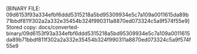 [BINARY FILE: 09d6153f93a334efbf6ddd5315218a5bd95309934e5c7a109a0011615da89b71bbdf811f302a2a332e35454b324f990311a8870ed073324c5a9f574f55e9]
Stored copy: docs/converted-binary/09d6153f93a334efbf6ddd5315218a5bd95309934e5c7a109a0011615da89b71bbdf811f302a2a332e35454b324f990311a8870ed073324c5a9f574f55e9
